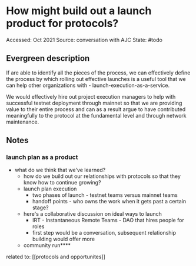 # How might build out a launch product for protocols?

Accessed: Oct 2021
Source: conversation with AJC
State: #todo 

## Evergreen description
If are able to identify all the pieces of the process, we can effectively define the process by which rolling out effective launches is a useful tool that we can help other organizations with - launch-execution-as-a-service. 

We would effectively hire out project execution managers to help with successful testnet deployment through mainnet so that we are providing value to their entire process and can as a result argue to have contributed meaningfully to the protocol at the fundamental level and through network maintenance.

## Notes
### launch plan as a product
- what do we think that we've learned?
	- how do we build out our relationships with protocols so that they know how to continue growing?
	- launch plan execution
		- two phases of launch - testnet teams versus mainnet teams
		- handoff points - who owns the work when it gets past a certain stage? 
	- here's a collaborative discussion on ideal ways to launch
		- IRT - Instantaneous Remote Teams - DAO that hires people for roles
		- first step would be a conversation, subsequent relationship building would offer more 
	- community run****

related to: [[protocols and opportunites]]